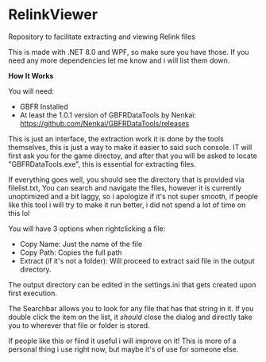 # RelinkViewer
 Repository to facilitate extracting and viewing Relink files

 This is made with .NET 8.0 and WPF, so make sure you have those. If you need any more dependencies let me know and i will list them down.

 **How It Works**

You will need:

- GBFR Installed
- At least the 1.0.1 version of GBFRDataTools by Nenkai: https://github.com/Nenkai/GBFRDataTools/releases

This is just an interface, the extraction work it is done by the tools themselves, this is just a way to make it easier to said such console.
IT will first ask you for the game directoy, and after that you will be asked to locate "GBFRDataTools.exe", this is essential for extracting files.

If everything goes well, you should see the directory that is provided via filelist.txt, You can search and navigate the files, however it is currently unoptimized and a bit laggy, so i apologize if it's not super smooth, if people like this tool i will try to 
make it run better, i did not spend a lot of time on this lol

You will have 3 options when rightclicking a file:

- Copy Name: Just the name of the file
- Copy Path: Copies the full path
- Extract (if it's not a folder): Will proceed to extract said file in the output directory.

The output directory can be edited in the settings.ini that gets created upon first execution.

The Searchbar allows you to look for any file that has that string in it. If you double click the item on the list, it *should* close the dialog and directly take you to wherever that file or folder is stored.

If people like this or fiind it useful i will improve on it! This is more of a personal thing i use right now, but maybe it's of use for someone else.
 
